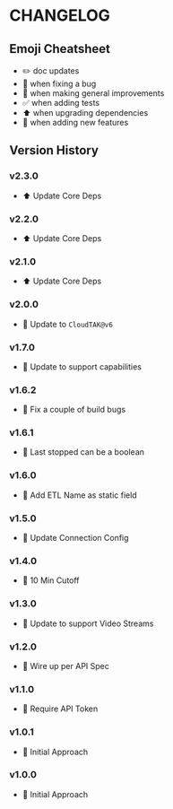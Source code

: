 # CHANGELOG

## Emoji Cheatsheet
- :pencil2: doc updates
- :bug: when fixing a bug
- :rocket: when making general improvements
- :white_check_mark: when adding tests
- :arrow_up: when upgrading dependencies
- :tada: when adding new features

## Version History

### v2.3.0

- :arrow_up: Update Core Deps

### v2.2.0

- :arrow_up: Update Core Deps

### v2.1.0

- :arrow_up: Update Core Deps

### v2.0.0

- :tada: Update to `CloudTAK@v6`

### v1.7.0

- :rocket: Update to support capabilities

### v1.6.2

- :bug: Fix a couple of build bugs

### v1.6.1

- :rocket: Last stopped can be a boolean

### v1.6.0

- :rocket: Add ETL Name as static field

### v1.5.0

- :rocket: Update Connection Config

### v1.4.0

- :rocket: 10 Min Cutoff

### v1.3.0

- :rocket: Update to support Video Streams

### v1.2.0

- :rocket: Wire up per API Spec

### v1.1.0

- :rocket: Require API Token

### v1.0.1

- :rocket: Initial Approach

### v1.0.0

- :rocket: Initial Approach

